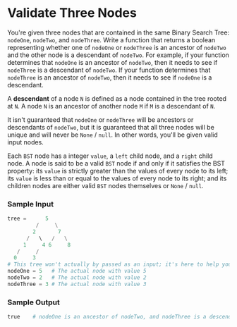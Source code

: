 # Validate Three Nodes

You're given three nodes that are contained in the same Binary Search Tree:
`nodeOne`, `nodeTwo`, and `nodeThree`. Write a function that returns a boolean
representing whether one of `nodeOne` or `nodeThree` is an ancestor of `nodeTwo`
and the other node is a descendant of `nodeTwo`. For example, if your function
determines that `nodeOne` is an ancestor of `nodeTwo`, then it needs to see if
`nodeThree` is a descendant of `nodeTwo`. If your function determines that
`nodeThree` is an ancestor of `nodeTwo`, then it needs to see if `nodeOne` is a
descendant.

A **descendant** of a node `N` is defined as a node contained in the tree
rooted at `N`. A node `N` is an ancestor of another node `M` if `M` is a
descendant of `N`.

It isn't guaranteed that `nodeOne` or `nodeThree` will be ancestors or descendants
of `nodeTwo`, but it is guaranteed that all three nodes will be unique and will
never be `None` / `null`. In other words, you'll be given valid input nodes.

Each `BST` node has a integer `value`, a `left` child node, and a `right` child node.
A node is said to be a valid `BST` node if and only if it satisfies the BST
property: its `value` is strictly greater than the values of every node to its
left; its `value` is less than or equal to the values of every node to its right;
and its children nodes are either valid `BST` nodes themselves or `None` / `null`.

### Sample Input

```python
tree =      5
         /     \
        2       7
      /   \   /   \
     1     4 6     8
   /     /
  0     3
# This tree won't actually by passed as an input; it's here to help you visualize the problem
nodeOne = 5   # The actual node with value 5
nodeTwo = 2   # The actual node with value 2
nodeThree = 3 # The actual node with value 3
```

### Sample Output

```python
true    # nodeOne is an ancestor of nodeTwo, and nodeThree is a descendant of nodeTwo
```
